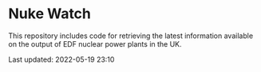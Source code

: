 # Nuke Watch

This repository includes code for retrieving the latest information available on the output of EDF nuclear power plants in the UK.

Last updated: 2022-05-19 23:10